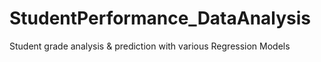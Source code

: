 # StudentPerformance_DataAnalysis
Student grade analysis &amp; prediction with various Regression Models
